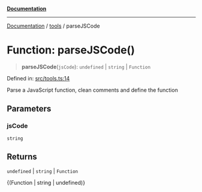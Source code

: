 [**Documentation**](../../README.md)

***

[Documentation](../../README.md) / [tools](../README.md) / parseJSCode

# Function: parseJSCode()

> **parseJSCode**(`jsCode`): `undefined` \| `string` \| `Function`

Defined in: [src/tools.ts:14](https://github.com/Christian-Me/folder-to-tags-plugin/blob/324c4975948764581637da1ab1e4cb12dc3f447a/src/tools.ts#L14)

Parse a JavaScript function, clean comments and define the function

## Parameters

### jsCode

`string`

## Returns

`undefined` \| `string` \| `Function`

{(Function | string | undefined)}
